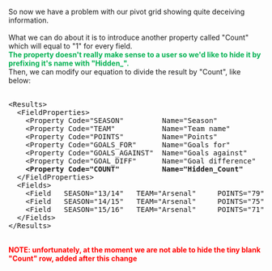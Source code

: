 <p>So now we have a problem with our pivot grid showing quite deceiving information.<br />
<br />
What we can do about it is to introduce another property called "Count" which will equal to "1" for every field.<br />
<strong><span style="color: #00b050;">The property doesn't really make sense to a user so we'd like to hide it by prefixing it's name with "Hidden_".</span></strong><br />
Then, we can modify our equation to divide the result by "Count", like below:<br />
<br />
<pre>&lt;Results&gt;<br />&nbsp; &lt;FieldProperties&gt;<br />&nbsp; &nbsp; &lt;Property Code="SEASON" &nbsp; &nbsp; &nbsp; &nbsp; Name="Season" &nbsp; &nbsp; &nbsp; &nbsp; &nbsp; &nbsp;PivotType="Column" /&gt;<br />&nbsp; &nbsp; &lt;Property Code="TEAM" &nbsp; &nbsp; &nbsp; &nbsp; &nbsp; Name="Team name" &nbsp; &nbsp; &nbsp; &nbsp; PivotType="Row" /&gt;<br />&nbsp; &nbsp; &lt;Property Code="POINTS" &nbsp; &nbsp; &nbsp; &nbsp; Name="Points" &nbsp; &nbsp; &nbsp; &nbsp; &nbsp; &nbsp;PivotType="Value" &nbsp; Type="INT" &nbsp; Format="N0" &nbsp; AggregationType="AVG" /&gt;<br />&nbsp; &nbsp; &lt;Property Code="GOALS_FOR" &nbsp; &nbsp; &nbsp;Name="Goals for" &nbsp; &nbsp; &nbsp; &nbsp; PivotType="Value" &nbsp; Type="INT" &nbsp; Format="N0" &nbsp; AggregationType="AVG" /&gt;<br />&nbsp; &nbsp; &lt;Property Code="GOALS_AGAINST" &nbsp;Name="Goals against" &nbsp; &nbsp; PivotType="Value" &nbsp; Type="INT" &nbsp; Format="N0" &nbsp; AggregationType="AVG" /&gt;<br />&nbsp; &nbsp; &lt;Property Code="GOAL_DIFF" &nbsp; &nbsp; &nbsp;Name="Goal difference" &nbsp; PivotType="CalculatedField" &nbsp; &nbsp; &nbsp;Format="N0" &nbsp; <strong>Equation="(GOALS_FOR - GOALS_AGAINST) / COUNT"</strong> /&gt;<br /><strong>&nbsp; &nbsp; &lt;Property Code="COUNT" &nbsp; &nbsp; &nbsp; &nbsp; &nbsp;Name="Hidden_Count" &nbsp; &nbsp; &nbsp;PivotType="Value" &nbsp; Type="INT" /&gt;</strong><br />&nbsp; &lt;/FieldProperties&gt;<br />&nbsp; &lt;Fields&gt;<br />&nbsp; &nbsp; &lt;Field &nbsp; SEASON="13/14" &nbsp; TEAM="Arsenal" &nbsp; &nbsp; POINTS="79" &nbsp; GOALS_FOR="68" &nbsp; GOALS_AGAINST="41" &nbsp; <strong>COUNT="1"</strong> /&gt;<br />&nbsp; &nbsp; &lt;Field &nbsp; SEASON="14/15" &nbsp; TEAM="Arsenal" &nbsp; &nbsp; POINTS="75" &nbsp; GOALS_FOR="71" &nbsp; GOALS_AGAINST="36" &nbsp; <strong>COUNT="1"</strong> /&gt;<br />&nbsp; &nbsp; &lt;Field &nbsp; SEASON="15/16" &nbsp; TEAM="Arsenal" &nbsp; &nbsp; POINTS="71" &nbsp; GOALS_FOR="65" &nbsp; GOALS_AGAINST="36" &nbsp; <strong>COUNT="1"</strong> /&gt;<br />&nbsp; &lt;/Fields&gt;<br />&lt;/Results&gt;</pre>
<img alt="" src="/media/Canvas/CanvasCalculatedFields4.png" /><br />
<br />
<strong><span style="color: #ff0000;">NOTE: unfortunately, at the moment we are not able to hide the tiny blank "Count" row, added after this change</span></strong></p>
<p><strong><span style="color: #ff0000;">&nbsp;</span></strong></p>
<p><strong><span style="color: #ff0000;">&nbsp;</span></strong></p>